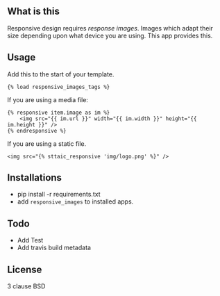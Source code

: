 What is this
--------------

Responsive design requires *response images*. Images which adapt their size depending upon what device you are using.
This app provides this.

Usage
-----------

Add this to the start of your template.

    {% load responsive_images_tags %}

If you are using a media file:

    {% responsive item.image as im %}
        <img src="{{ im.url }}" width="{{ im.width }}" height="{{ im.height }}" />
    {% endresponsive %}


If you are using a static file.

    <img src="{% sttaic_responsive 'img/logo.png' %}" />



Installations
-------------------
* pip install -r requirements.txt
* add `responsive_images` to installed apps.

Todo
------
* Add Test
* Add travis build metadata

License
---------
3 clause BSD
